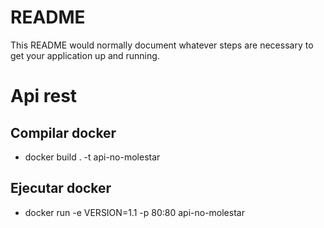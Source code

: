 # README #

This README would normally document whatever steps are necessary to get your application up and running.

# Api rest

## Compilar docker
- docker build . -t api-no-molestar

## Ejecutar docker
- docker run -e VERSION=1.1 -p 80:80 api-no-molestar